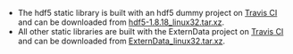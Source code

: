 * The hdf5 static library is built with an hdf5 dummy project on [Travis CI](https://travis-ci.org/tbeu/hdf5) and can be downloaded from [hdf5-1.8.18_linux32.tar.xz](https://bitbucket.org/tbeu/downloads/downloads/hdf5-1.8.18_linux32.tar.xz).
* All other static libraries are built with the ExternData project on [Travis CI](https://travis-ci.org/tbeu/ExternData) and can be downloaded from [ExternData_linux32.tar.xz](https://bitbucket.org/tbeu/downloads/downloads/ExternData_linux32.tar.xz).